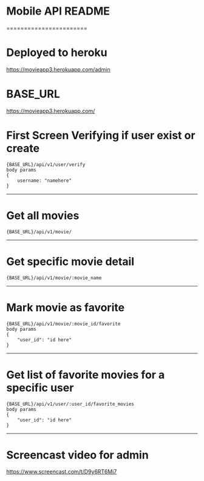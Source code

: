 # Mobile API README
=======================

# Deployed to heroku 
https://movieapp3.herokuapp.com/admin

# BASE_URL
https://movieapp3.herokuapp.com/

# First Screen Verifying if user exist or create
	{BASE_URL}/api/v1/user/verify
	body params
	{ 
		username: "namehere"
	}
-----------------------

# Get all movies
	{BASE_URL}/api/v1/movie/
-----------------------

# Get specific movie detail
	{BASE_URL}/api/v1/movie/:movie_name
-----------------------

# Mark movie as favorite
	{BASE_URL}/api/v1/movie/:movie_id/favorite
	body params
	{
		"user_id": "id here"
	}
-----------------------

# Get list of favorite movies for a specific user 
	{BASE_URL}/api/v1/user/:user_id/favorite_movies
	body params
	{
		"user_id": "id here"
	}
-----------------------

# Screencast video for admin
https://www.screencast.com/t/D9y6RT6Mi7


